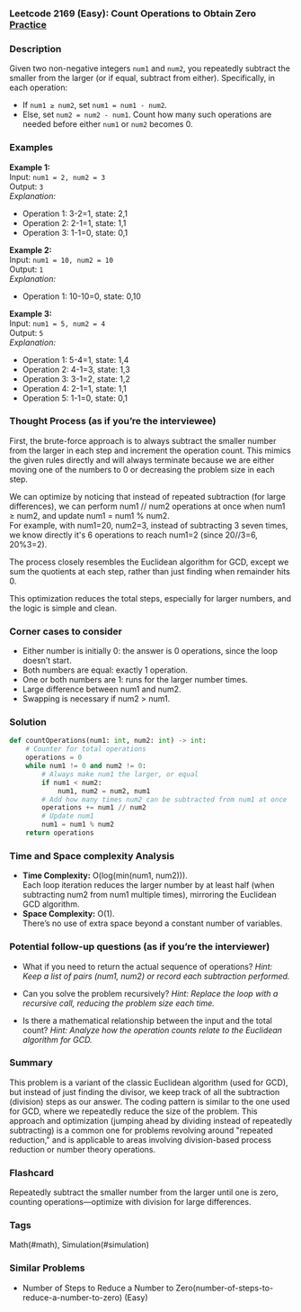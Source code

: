 ### Leetcode 2169 (Easy): Count Operations to Obtain Zero [Practice](https://leetcode.com/problems/count-operations-to-obtain-zero)

### Description  
Given two non-negative integers `num1` and `num2`, you repeatedly subtract the smaller from the larger (or if equal, subtract from either). Specifically, in each operation:
- If `num1 ≥ num2`, set `num1 = num1 - num2`.
- Else, set `num2 = num2 - num1`.
Count how many such operations are needed before either `num1` or `num2` becomes 0.

### Examples  

**Example 1:**  
Input: `num1 = 2, num2 = 3`  
Output: `3`  
*Explanation:*
- Operation 1: 3-2=1, state: 2,1
- Operation 2: 2-1=1, state: 1,1
- Operation 3: 1-1=0, state: 0,1

**Example 2:**  
Input: `num1 = 10, num2 = 10`  
Output: `1`  
*Explanation:*
- Operation 1: 10-10=0, state: 0,10

**Example 3:**  
Input: `num1 = 5, num2 = 4`  
Output: `5`  
*Explanation:*
- Operation 1: 5-4=1, state: 1,4  
- Operation 2: 4-1=3, state: 1,3  
- Operation 3: 3-1=2, state: 1,2  
- Operation 4: 2-1=1, state: 1,1  
- Operation 5: 1-1=0, state: 0,1  

### Thought Process (as if you’re the interviewee)  
First, the brute-force approach is to always subtract the smaller number from the larger in each step and increment the operation count. This mimics the given rules directly and will always terminate because we are either moving one of the numbers to 0 or decreasing the problem size in each step.

We can optimize by noticing that instead of repeated subtraction (for large differences), we can perform num1 // num2 operations at once when num1 ≥ num2, and update num1 = num1 % num2.  
For example, with num1=20, num2=3, instead of subtracting 3 seven times, we know directly it's 6 operations to reach num1=2 (since 20//3=6, 20%3=2).

The process closely resembles the Euclidean algorithm for GCD, except we sum the quotients at each step, rather than just finding when remainder hits 0.

This optimization reduces the total steps, especially for larger numbers, and the logic is simple and clean.

### Corner cases to consider  
- Either number is initially 0: the answer is 0 operations, since the loop doesn’t start.
- Both numbers are equal: exactly 1 operation.
- One or both numbers are 1: runs for the larger number times.
- Large difference between num1 and num2.
- Swapping is necessary if num2 > num1.

### Solution

```python
def countOperations(num1: int, num2: int) -> int:
    # Counter for total operations
    operations = 0
    while num1 != 0 and num2 != 0:
        # Always make num1 the larger, or equal
        if num1 < num2:
            num1, num2 = num2, num1
        # Add how many times num2 can be subtracted from num1 at once
        operations += num1 // num2
        # Update num1
        num1 = num1 % num2
    return operations
```

### Time and Space complexity Analysis  

- **Time Complexity:** O(log(min(num1, num2))).  
  Each loop iteration reduces the larger number by at least half (when subtracting num2 from num1 multiple times), mirroring the Euclidean GCD algorithm.
- **Space Complexity:** O(1).  
  There’s no use of extra space beyond a constant number of variables.

### Potential follow-up questions (as if you’re the interviewer)  

- What if you need to return the actual sequence of operations?
  *Hint: Keep a list of pairs (num1, num2) or record each subtraction performed.*

- Can you solve the problem recursively?
  *Hint: Replace the loop with a recursive call, reducing the problem size each time.*

- Is there a mathematical relationship between the input and the total count?
  *Hint: Analyze how the operation counts relate to the Euclidean algorithm for GCD.*

### Summary
This problem is a variant of the classic Euclidean algorithm (used for GCD), but instead of just finding the divisor, we keep track of all the subtraction (division) steps as our answer. The coding pattern is similar to the one used for GCD, where we repeatedly reduce the size of the problem. This approach and optimization (jumping ahead by dividing instead of repeatedly subtracting) is a common one for problems revolving around "repeated reduction," and is applicable to areas involving division-based process reduction or number theory operations.


### Flashcard
Repeatedly subtract the smaller number from the larger until one is zero, counting operations—optimize with division for large differences.

### Tags
Math(#math), Simulation(#simulation)

### Similar Problems
- Number of Steps to Reduce a Number to Zero(number-of-steps-to-reduce-a-number-to-zero) (Easy)